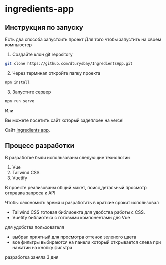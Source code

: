 # ingredients-app

## Инструкция по запуску
Есть два способа запустсить проект
Для того чтобы запустить на своем компьюетер
1. Создайте клон git repository
```bash
git clone https://github.com/dturysbay/IngredientsApp.git
```
2. Через терминал откройте папку проекта
```bash
npm install
```
3. Запустите сервер
```bash
npm run serve
```
   Или 
   
Вы можете посетить сайт который задеплоен на vercel 

Сайт [Ingredients app](https://ingredients-app-nine.vercel.app/).


## Процесс разработки
В разработке были использованы следующие технологии
1. Vue
2. Tailwind CSS
3. Vuetify

В проекте реализованы общий макет, поиск,детальный просмотр отправка запроса к API

Чтобы сэкономить время и разработать в краткие срокит использовал 
- Tailwind CSS готовая библиоекта для удобства работы с CSS. 
- Vuetify библиотека с готовыми компонентами для Vue

для удобства пользователя 
- выбрал приятный для просмотра оттенок зеленого цвета 
- все фильтры выбираются на панели который открывается слева при нажатии на кнопку фильтра

разработка заняла 3 дня